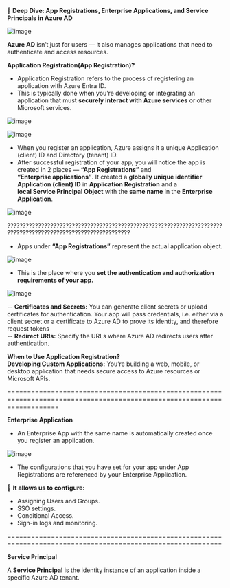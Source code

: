 **🔐 Deep Dive: App Registrations, Enterprise Applications, and Service Principals in Azure AD** <br/>

![image](https://github.com/user-attachments/assets/241c4c68-4a71-48af-93af-34dc618c2f61) <br/>

**Azure AD** isn’t just for users — it also manages applications that need to authenticate and access resources. <br/>

**Application Registration(App Registration)?** <br/>

- Application Registration refers to the process of registering an application with Azure Entra ID. <br/>
- This is typically done when you’re developing or integrating an application that must **securely interact with Azure services** or other Microsoft services. <br/>

![image](https://github.com/user-attachments/assets/fcddda51-04cd-497b-9be5-317ecc470b88) <br/>

![image](https://github.com/user-attachments/assets/7f26fb8d-b586-4935-9942-8abfe2142682) <br/>

- When you register an application, Azure assigns it a unique Application (client) ID and Directory (tenant) ID. <br/>
- After successful registration of your app, you will notice the app is created in 2 places — **“App Registrations”** and <br/> **“Enterprise applications”**. It created a **globally unique identifier Application (client) ID** in **Application Registration** and a <br/> **local Service Principal Object** with the **same name** in the **Enterprise Application**. <br/>

![image](https://github.com/user-attachments/assets/3be80871-5bbd-4905-8c9a-57c5c7069334) <br/>

??????????????????????????????????????????????????????????????????????????????????????????????????????????????
- Apps under **“App Registrations”** represent the actual application object. <br/>

![image](https://github.com/user-attachments/assets/45ec7455-b9aa-460e-892f-13cb797fd578) <br/>

- This is the place where you **set the authentication and authorization requirements of your app.** <br/>

![image](https://github.com/user-attachments/assets/66624540-cbcf-4a65-9346-2f0dbdd69cc1) <br/>

-- **Certificates and Secrets:** You can generate client secrets or upload certificates for authentication.
   Your app will pass credentials, i.e. either via a client secret or a certificate to Azure AD to prove its identity, and therefore request tokens <br/>
-- **Redirect URIs:** Specify the URLs where Azure AD redirects users after authentication. <br/>

**When to Use Application Registration?** <br/>
**Developing Custom Applications:** You’re building a web, mobile, or desktop application that needs secure access to Azure resources or Microsoft APIs. <br/>

=========================================================================================================================

**Enterprise Application**  <br/>

- An Enterprise App with the same name is automatically created once you register an application. <br/>

![image](https://github.com/user-attachments/assets/0ced7a18-6c8e-4309-9328-96d9487b465c) <br/>

- The configurations that you have set for your app under App Registrations are referenced by your Enterprise Application. <br/>

📌 **It allows us to configure:** <br/>

- Assigning Users and Groups. <br/>
- SSO settings. <br/>
- Conditional Access. <br/>
- Sign-in logs and monitoring. <br/>

============================================================================================================

**Service Principal** <br/>

A **Service Principal** is the identity instance of an application inside a specific Azure AD tenant. <br/>

